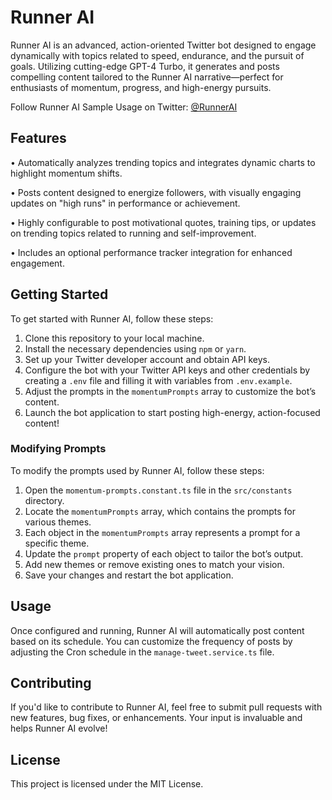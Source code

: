# Runner AI

Runner AI is an advanced, action-oriented Twitter bot designed to engage dynamically with topics related to speed, endurance, and the pursuit of goals. Utilizing cutting-edge GPT-4 Turbo, it generates and posts compelling content tailored to the Runner AI narrative—perfect for enthusiasts of momentum, progress, and high-energy pursuits.

Follow Runner AI Sample Usage on Twitter: [@RunnerAI](https://x.com/RunnerAI_SOL)

## Features

• Automatically analyzes trending topics and integrates dynamic charts to highlight momentum shifts.

• Posts content designed to energize followers, with visually engaging updates on "high runs" in performance or achievement.

• Highly configurable to post motivational quotes, training tips, or updates on trending topics related to running and self-improvement.

• Includes an optional performance tracker integration for enhanced engagement.

## Getting Started

To get started with Runner AI, follow these steps:

1. Clone this repository to your local machine.
2. Install the necessary dependencies using `npm` or `yarn`.
3. Set up your Twitter developer account and obtain API keys.
4. Configure the bot with your Twitter API keys and other credentials by creating a `.env` file and filling it with variables from `.env.example`.
5. Adjust the prompts in the `momentumPrompts` array to customize the bot’s content.
6. Launch the bot application to start posting high-energy, action-focused content!

### Modifying Prompts

To modify the prompts used by Runner AI, follow these steps:

1. Open the `momentum-prompts.constant.ts` file in the `src/constants` directory.
2. Locate the `momentumPrompts` array, which contains the prompts for various themes.
3. Each object in the `momentumPrompts` array represents a prompt for a specific theme.
4. Update the `prompt` property of each object to tailor the bot’s output.
5. Add new themes or remove existing ones to match your vision.
6. Save your changes and restart the bot application.

## Usage

Once configured and running, Runner AI will automatically post content based on its schedule. You can customize the frequency of posts by adjusting the Cron schedule in the `manage-tweet.service.ts` file.

## Contributing

If you'd like to contribute to Runner AI, feel free to submit pull requests with new features, bug fixes, or enhancements. Your input is invaluable and helps Runner AI evolve!

## License

This project is licensed under the MIT License.
